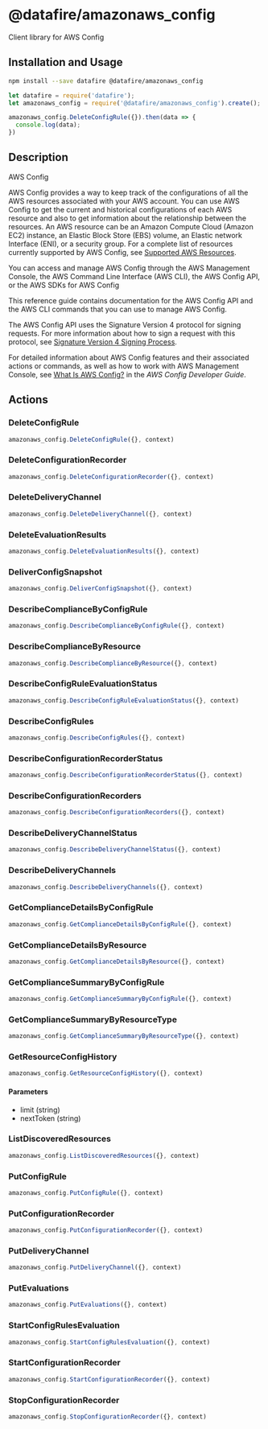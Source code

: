 # @datafire/amazonaws_config

Client library for AWS Config

## Installation and Usage
```bash
npm install --save datafire @datafire/amazonaws_config
```

```js
let datafire = require('datafire');
let amazonaws_config = require('@datafire/amazonaws_config').create();

amazonaws_config.DeleteConfigRule({}).then(data => {
  console.log(data);
})
```

## Description
<fullname>AWS Config</fullname> <p>AWS Config provides a way to keep track of the configurations of all the AWS resources associated with your AWS account. You can use AWS Config to get the current and historical configurations of each AWS resource and also to get information about the relationship between the resources. An AWS resource can be an Amazon Compute Cloud (Amazon EC2) instance, an Elastic Block Store (EBS) volume, an Elastic network Interface (ENI), or a security group. For a complete list of resources currently supported by AWS Config, see <a href="http://docs.aws.amazon.com/config/latest/developerguide/resource-config-reference.html#supported-resources">Supported AWS Resources</a>.</p> <p>You can access and manage AWS Config through the AWS Management Console, the AWS Command Line Interface (AWS CLI), the AWS Config API, or the AWS SDKs for AWS Config</p> <p>This reference guide contains documentation for the AWS Config API and the AWS CLI commands that you can use to manage AWS Config.</p> <p>The AWS Config API uses the Signature Version 4 protocol for signing requests. For more information about how to sign a request with this protocol, see <a href="http://docs.aws.amazon.com/general/latest/gr/signature-version-4.html">Signature Version 4 Signing Process</a>.</p> <p>For detailed information about AWS Config features and their associated actions or commands, as well as how to work with AWS Management Console, see <a href="http://docs.aws.amazon.com/config/latest/developerguide/WhatIsConfig.html">What Is AWS Config?</a> in the <i>AWS Config Developer Guide</i>.</p>

## Actions
### DeleteConfigRule



```js
amazonaws_config.DeleteConfigRule({}, context)
```


### DeleteConfigurationRecorder



```js
amazonaws_config.DeleteConfigurationRecorder({}, context)
```


### DeleteDeliveryChannel



```js
amazonaws_config.DeleteDeliveryChannel({}, context)
```


### DeleteEvaluationResults



```js
amazonaws_config.DeleteEvaluationResults({}, context)
```


### DeliverConfigSnapshot



```js
amazonaws_config.DeliverConfigSnapshot({}, context)
```


### DescribeComplianceByConfigRule



```js
amazonaws_config.DescribeComplianceByConfigRule({}, context)
```


### DescribeComplianceByResource



```js
amazonaws_config.DescribeComplianceByResource({}, context)
```


### DescribeConfigRuleEvaluationStatus



```js
amazonaws_config.DescribeConfigRuleEvaluationStatus({}, context)
```


### DescribeConfigRules



```js
amazonaws_config.DescribeConfigRules({}, context)
```


### DescribeConfigurationRecorderStatus



```js
amazonaws_config.DescribeConfigurationRecorderStatus({}, context)
```


### DescribeConfigurationRecorders



```js
amazonaws_config.DescribeConfigurationRecorders({}, context)
```


### DescribeDeliveryChannelStatus



```js
amazonaws_config.DescribeDeliveryChannelStatus({}, context)
```


### DescribeDeliveryChannels



```js
amazonaws_config.DescribeDeliveryChannels({}, context)
```


### GetComplianceDetailsByConfigRule



```js
amazonaws_config.GetComplianceDetailsByConfigRule({}, context)
```


### GetComplianceDetailsByResource



```js
amazonaws_config.GetComplianceDetailsByResource({}, context)
```


### GetComplianceSummaryByConfigRule



```js
amazonaws_config.GetComplianceSummaryByConfigRule({}, context)
```


### GetComplianceSummaryByResourceType



```js
amazonaws_config.GetComplianceSummaryByResourceType({}, context)
```


### GetResourceConfigHistory



```js
amazonaws_config.GetResourceConfigHistory({}, context)
```

#### Parameters
* limit (string)
* nextToken (string)

### ListDiscoveredResources



```js
amazonaws_config.ListDiscoveredResources({}, context)
```


### PutConfigRule



```js
amazonaws_config.PutConfigRule({}, context)
```


### PutConfigurationRecorder



```js
amazonaws_config.PutConfigurationRecorder({}, context)
```


### PutDeliveryChannel



```js
amazonaws_config.PutDeliveryChannel({}, context)
```


### PutEvaluations



```js
amazonaws_config.PutEvaluations({}, context)
```


### StartConfigRulesEvaluation



```js
amazonaws_config.StartConfigRulesEvaluation({}, context)
```


### StartConfigurationRecorder



```js
amazonaws_config.StartConfigurationRecorder({}, context)
```


### StopConfigurationRecorder



```js
amazonaws_config.StopConfigurationRecorder({}, context)
```


